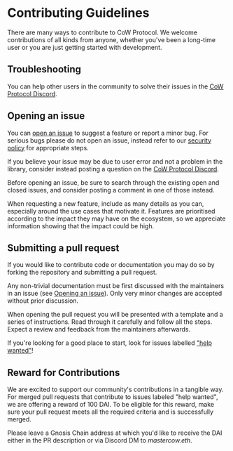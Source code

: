 # Contributing Guidelines

There are many ways to contribute to CoW Protocol. We welcome contributions of all kinds from anyone, whether you've been a long-time user or you are just getting started with development.

## Troubleshooting

You can help other users in the community to solve their issues in the [CoW Protocol Discord].

[CoW Protocol Discord]: https://discord.gg/cowprotocol
[CoW Protocol Forums]: https://forum.cow.fi

## Opening an issue

You can [open an issue] to suggest a feature or report a minor bug. For serious bugs please do not open an issue, instead refer to our [security policy] for appropriate steps.

If you believe your issue may be due to user error and not a problem in the library, consider instead posting a question on the [CoW Protocol Discord].

Before opening an issue, be sure to search through the existing open and closed issues, and consider posting a comment in one of those instead.

When requesting a new feature, include as many details as you can, especially around the use cases that motivate it. 
Features are prioritised according to the impact they may have on the ecosystem, so we appreciate information showing that the impact could be high.

[security policy]: https://github.com/cowprotocol/services/security
[open an issue]: https://github.com/cowprotocol/services/issues/new/choose

## Submitting a pull request

If you would like to contribute code or documentation you may do so by forking the repository and submitting a pull request.

Any non-trivial documentation must be first discussed with the maintainers in an issue (see [Opening an issue](#opening-an-issue)). Only very minor changes are accepted without prior discussion.

When opening the pull request you will be presented with a template and a series of instructions. Read through it carefully and follow all the steps. 
Expect a review and feedback from the maintainers afterwards.

If you're looking for a good place to start, look for issues labelled ["help wanted"](https://github.com/cowprotocol/services/labels/help%20wanted)!

## Reward for Contributions
We are excited to support our community's contributions in a tangible way. 
For merged pull requests that contribute to issues labeled "help wanted", we are offering a reward of 100 DAI.
To be eligible for this reward, make sure your pull request meets all the required criteria and is successfully merged. 

Please leave a Gnosis Chain address at which you'd like to receive the DAI either in the PR description or via Discord DM to *mastercow.eth*.
